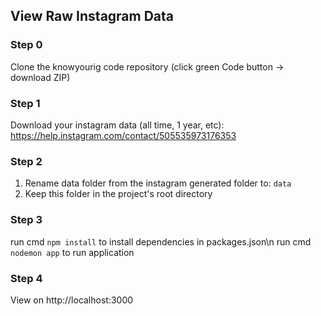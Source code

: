 ## View Raw Instagram Data

### Step 0
Clone the knowyourig code repository (click green Code button -> download ZIP)

### Step 1
Download your instagram data (all time, 1 year, etc): https://help.instagram.com/contact/505535973176353

### Step 2
1. Rename data folder from the instagram generated folder to: ```data```
2. Keep this folder in the project's root directory

### Step 3
run cmd ```npm install``` to install dependencies in packages.json\n
run cmd ```nodemon app``` to run application

### Step 4
View on http://localhost:3000
